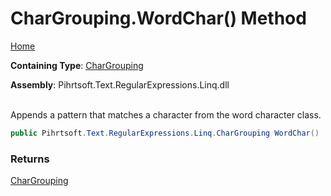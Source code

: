 # CharGrouping\.WordChar\(\) Method

[Home](../../../../../../README.md)

**Containing Type**: [CharGrouping](../README.md)

**Assembly**: Pihrtsoft\.Text\.RegularExpressions\.Linq\.dll

\
Appends a pattern that matches a character from the word character class\.

```csharp
public Pihrtsoft.Text.RegularExpressions.Linq.CharGrouping WordChar()
```

### Returns

[CharGrouping](../README.md)

